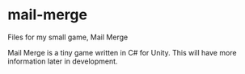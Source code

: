 # mail-merge
Files for my small game, Mail Merge

Mail Merge is a tiny game written in C# for Unity. This will have more information later in development.
